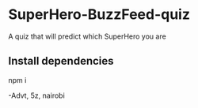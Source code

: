 # SuperHero-BuzzFeed-quiz

A quiz that will predict which SuperHero you are

## Install dependencies

npm i

-Advt, 5z, nairobi
